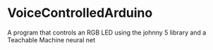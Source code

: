 # VoiceControlledArduino
A program that controls an RGB LED using the johnny 5 library and a Teachable Machine neural net 
